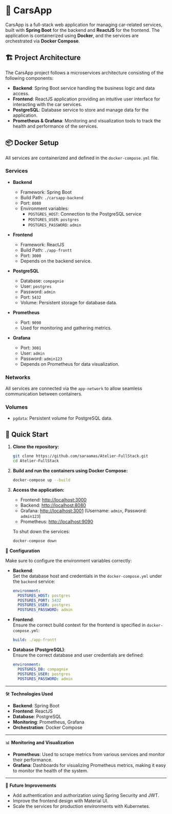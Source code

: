 # 🚗 CarsApp

CarsApp is a full-stack web application for managing car-related services, built with **Spring Boot** for the backend and **ReactJS** for the frontend. The application is containerized using **Docker**, and the services are orchestrated via **Docker Compose**.

## 🏗️ Project Architecture

The CarsApp project follows a microservices architecture consisting of the following components:

- **Backend**: Spring Boot service handling the business logic and data access.
- **Frontend**: ReactJS application providing an intuitive user interface for interacting with the car services.
- **PostgreSQL**: Database service to store and manage data for the application.
- **Prometheus & Grafana**: Monitoring and visualization tools to track the health and performance of the services.

## 📦 Docker Setup

All services are containerized and defined in the `docker-compose.yml` file.

### Services

- **Backend**
  - Framework: Spring Boot
  - Build Path: `./carsapp-backend`
  - Port: `8080`
  - Environment variables:
    - `POSTGRES_HOST`: Connection to the PostgreSQL service
    - `POSTGRES_USER`: `postgres`
    - `POSTGRES_PASSWORD`: `admin`
    
- **Frontend**
  - Framework: ReactJS
  - Build Path: `./app-frontt`
  - Port: `3000`
  - Depends on the backend service.

- **PostgreSQL**
  - Database: `compagnie`
  - User: `postgres`
  - Password: `admin`
  - Port: `5432`
  - Volume: Persistent storage for database data.

- **Prometheus**
  - Port: `9090`
  - Used for monitoring and gathering metrics.

- **Grafana**
  - Port: `3001`
  - User: `admin`
  - Password: `admin123`
  - Depends on Prometheus for data visualization.

### Networks

All services are connected via the `app-network` to allow seamless communication between containers.

### Volumes

- `pgdata`: Persistent volume for PostgreSQL data.

## 🚀 Quick Start

1. **Clone the repository:**

   ```bash
   git clone https://github.com/saraamas/Atelier-FullStack.git
   cd Atelier-FullStack

2. **Build and run the containers using Docker Compose:**

    ```bash
    docker-compose up --build
    ```

3. **Access the application:**
    - Frontend: [http://localhost:3000](http://localhost:3000)
    - Backend: [http://localhost:8080](http://localhost:8080)
    - Grafana: [http://localhost:3001](http://localhost:3001) (Username: `admin`, Password: `admin123`)
    - Prometheus: [http://localhost:9090](http://localhost:9090)

    To shut down the services:

    ```bash
    docker-compose down
    ```


🔧 **Configuration**

Make sure to configure the environment variables correctly:

- **Backend**:  
  Set the database host and credentials in the `docker-compose.yml` under the `backend` service:

    ```yaml
    environment:
      POSTGRES_HOST: postgres
      POSTGRES_PORT: 5432
      POSTGRES_USER: postgres
      POSTGRES_PASSWORD: admin
    ```

- **Frontend**:  
  Ensure the correct build context for the frontend is specified in `docker-compose.yml`:

    ```yaml
    build: ./app-frontt
    ```

- **Database (PostgreSQL)**:  
  Ensure the correct database and user credentials are defined:

    ```yaml
    environment:
      POSTGRES_DB: compagnie
      POSTGRES_USER: postgres
      POSTGRES_PASSWORD: admin
    ```

---

🛠️ **Technologies Used**

- **Backend**: Spring Boot
- **Frontend**: ReactJS
- **Database**: PostgreSQL
- **Monitoring**: Prometheus, Grafana
- **Orchestration**: Docker Compose

---

📊 **Monitoring and Visualization**

- **Prometheus**: Used to scrape metrics from various services and monitor their performance.
- **Grafana**: Dashboards for visualizing Prometheus metrics, making it easy to monitor the health of the system.

---

🧩 **Future Improvements**

- Add authentication and authorization using Spring Security and JWT.
- Improve the frontend design with Material UI.
- Scale the services for production environments with Kubernetes.
